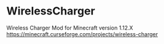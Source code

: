 # WirelessCharger
Wireless Charger Mod for Minecraft version 1.12.X
https://minecraft.curseforge.com/projects/wireless-charger
